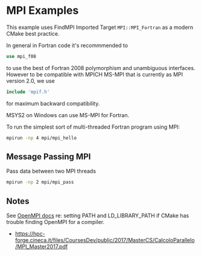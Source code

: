 # MPI Examples

This example uses FindMPI Imported Target `MPI::MPI_Fortran` as a modern CMake best practice.

In general in Fortran code it's recommmended to

```fortran
use mpi_f08
```

to use the best of Fortran 2008 polymorphism and unambiguous interfaces.
However to be compatible with MPICH MS-MPI that is currently as MPI version 2.0, we use

```fortran
include 'mpif.h'
```

for maximum backward compatibility.

MSYS2 on Windows can use MS-MPI for Fortran.

To run the simplest sort of multi-threaded Fortran program using MPI:

```sh
mpirun -np 4 mpi/mpi_hello
```

## Message Passing MPI

Pass data between two MPI threads

```sh
mpirun -np 2 mpi/mpi_pass
```

## Notes

See
[OpenMPI docs](https://www.open-mpi.org/faq/?category=running#adding-ompi-to-path)
re: setting PATH and LD_LIBRARY_PATH if CMake has trouble finding OpenMPI for a compiler.

* https://hpc-forge.cineca.it/files/CoursesDev/public/2017/MasterCS/CalcoloParallelo/MPI_Master2017.pdf
